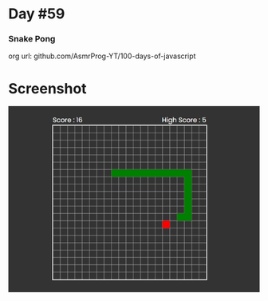 # Day #59

### Snake Pong
org url: github.com/AsmrProg-YT/100-days-of-javascript

# Screenshot
![sc](./screenshot.jpg)
